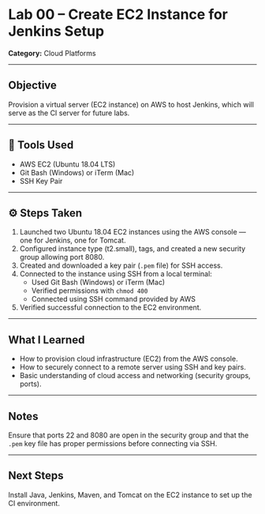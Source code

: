 # Lab 00 – Create EC2 Instance for Jenkins Setup
 
**Category:** Cloud Platforms

---

## Objective

Provision a virtual server (EC2 instance) on AWS to host Jenkins, which will serve as the CI server for future labs.

---

## 🔧 Tools Used

- AWS EC2 (Ubuntu 18.04 LTS)
- Git Bash (Windows) or iTerm (Mac)
- SSH Key Pair

---

## ⚙️ Steps Taken

1. Launched two Ubuntu 18.04 EC2 instances using the AWS console — one for Jenkins, one for Tomcat.
2. Configured instance type (t2.small), tags, and created a new security group allowing port 8080.
3. Created and downloaded a key pair (`.pem` file) for SSH access.
4. Connected to the instance using SSH from a local terminal:
   - Used Git Bash (Windows) or iTerm (Mac)
   - Verified permissions with `chmod 400`
   - Connected using SSH command provided by AWS
5. Verified successful connection to the EC2 environment.

---

## What I Learned

- How to provision cloud infrastructure (EC2) from the AWS console.
- How to securely connect to a remote server using SSH and key pairs.
- Basic understanding of cloud access and networking (security groups, ports).

---

## Notes

Ensure that ports 22 and 8080 are open in the security group and that the `.pem` key file has proper permissions before connecting via SSH.

---

## Next Steps

Install Java, Jenkins, Maven, and Tomcat on the EC2 instance to set up the CI environment.
